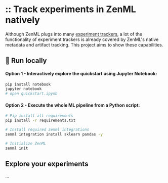 # :: Track experiments in ZenML natively

Although ZenML plugs into many [experiment trackers](https://www.zenml.io/vs/zenml-vs-experiment-trackers), a lot of 
the functionality of experiment trackers is already covered by ZenML's native metadata and artifact tracking.
This project aims to show these capabilities.

## :running: Run locally


#### Option 1 - Interactively explore the quickstart using Jupyter Notebook:
```bash
pip install notebook
jupyter notebook
# open quickstart.ipynb
```

#### Option 2 - Execute the whole ML pipeline from a Python script:
```bash
# Pip install all requirements
pip install -r requirements.txt

# Install required zenml integrations
zenml integration install sklearn pandas -y

# Initialize ZenML
zenml init
```

## Explore your experiments

...




